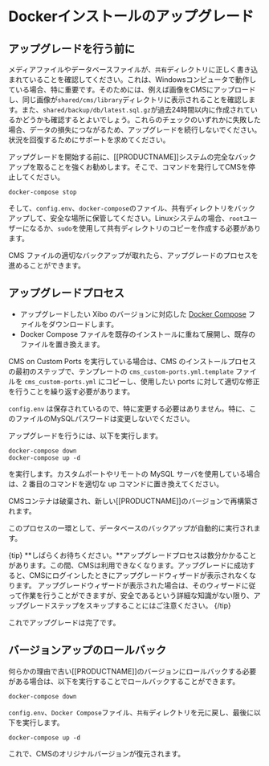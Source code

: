 <!--toc=cms_upgrade-->

# Dockerインストールのアップグレード

## アップグレードを行う前に
メディアファイルやデータベースファイルが、`共有`ディレクトリに正しく書き込まれていることを確認してください。これは、Windowsコンピュータで動作している場合、特に重要です。そのためには、例えば画像をCMSにアップロードし、同じ画像が`shared/cms/library`ディレクトリに表示されることを確認します。また、`shared/backup/db/latest.sql.gz`が過去24時間以内に作成されているかどうかも確認するとよいでしょう。これらのチェックのいずれかに失敗した場合、データの損失につながるため、アップグレードを続行しないでください。状況を回復するためにサポートを求めてください。

アップグレードを開始する前に、[[PRODUCTNAME]]システムの完全なバックアップを取ることを強くお勧めします。そこで、コマンドを発行してCMSを停止してください。

```
docker-compose stop
```

そして、`config.env`、`docker-compose`のファイル、共有ディレクトリをバックアップして、安全な場所に保管してください。Linuxシステムの場合、`root`ユーザーになるか、`sudo`を使用して共有ディレクトリのコピーを作成する必要があります。

CMS ファイルの適切なバックアップが取れたら、アップグレードのプロセスを進めることができます。

## アップグレードプロセス

- アップグレードしたい Xibo のバージョンに対応した [Docker Compose](https://github.com/xibosignage/xibo-docker/releases) ファイルをダウンロードします。
- Docker Compose ファイルを既存のインストールに重ねて展開し、既存のファイルを置き換えます。

CMS on Custom Ports を実行している場合は、CMS のインストールプロセスの最初のステップで、テンプレートの `cms_custom-ports.yml.template` ファイルを `cms_custom-ports.yml` にコピーし、使用したい ports に対して適切な修正を行うことを繰り返す必要があります。

`config.env` は保存されているので、特に変更する必要はありません。特に、このファイルのMySQLパスワードは変更しないでください。

アップグレードを行うには、以下を実行します。

```
docker-compose down
docker-compose up -d
```

を実行します。カスタムポートやリモートの MySQL サーバを使用している場合は、2 番目のコマンドを適切な up コマンドに置き換えてください。

CMSコンテナは破棄され、新しい[[PRODUCTNAME]]のバージョンで再構築されます。

このプロセスの一環として、データベースのバックアップが自動的に実行されます。

{tip}
**しばらくお待ちください。**アップグレードプロセスは数分かかることがあります。この間、CMSは利用できなくなります。アップグレードに成功すると、CMSにログインしたときにアップグレードウィザードが表示されなくなります。
アップグレードウィザードが表示された場合は、そのウィザードに従って作業を行うことができますが、安全であるという詳細な知識がない限り、アップグレードステップをスキップすることにはご注意ください。
{/tip}

これでアップグレードは完了です。

## バージョンアップのロールバック

何らかの理由で古い[[PRODUCTNAME]]のバージョンにロールバックする必要がある場合は、以下を実行することでロールバックすることができます。

```
docker-compose down
```

`config.env`、`Docker Compose`ファイル、`共有`ディレクトリを元に戻し、最後に以下を実行します。

```
docker-compose up -d
```

これで、CMSのオリジナルバージョンが復元されます。
